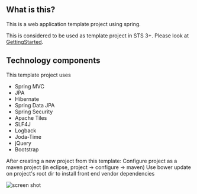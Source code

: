 ## What is this?

This is a web application template project using spring.

This is considered to be used as template project in STS 3+. Please look at [GettingStarted][1].

## Technology components
This template project uses

* Spring MVC
* JPA
* Hibernate
* Spring Data JPA
* Spring Security
* Apache Tiles
* SLF4J
* Logback
* Joda-Time
* jQuery
* Bootstrap

After creating a new project from this template: 
Configure project as a maven project (in eclipse, project -> configure -> maven)
Use bower update on project's root dir to install front end vendor dependencies

![screen shot][2]


  [1]: https://github.com/making/spring-webapp-template/wiki/GettingStarted
  [2]: https://raw.github.com/making/spring-webapp-template/master/wiki/images/screen08.png
